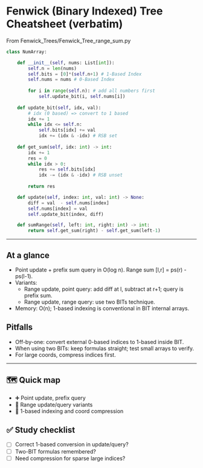# Fenwick (Binary Indexed) Tree Cheatsheet (verbatim)

From Fenwick_Trees/Fenwick_Tree_range_sum.py
```python
class NumArray:

    def __init__(self, nums: List[int]):
        self.n = len(nums) 
        self.bits = [0]*(self.n+1) # 1-Based Index
        self.nums = nums # 0-Based Index
        
        for i in range(self.n): # add all numbers first
            self.update_bit(i, self.nums[i]) 
    
    def update_bit(self, idx, val):
        # idx (0 based) => convert to 1 based
        idx += 1
        while idx <= self.n:
            self.bits[idx] += val 
            idx += (idx & -idx) # RSB set
    
    def get_sum(self, idx: int) -> int:
        idx += 1
        res = 0
        while idx > 0:
            res += self.bits[idx]
            idx -= (idx & -idx) # RSB unset
        
        return res

    def update(self, index: int, val: int) -> None:
        diff = val  - self.nums[index]
        self.nums[index] = val
        self.update_bit(index, diff)

    def sumRange(self, left: int, right: int) -> int:
        return self.get_sum(right) - self.get_sum(left-1)
```
---

## At a glance
- Point update + prefix sum query in O(log n). Range sum [l,r] = ps(r) - ps(l-1).
- Variants:
  - Range update, point query: add diff at l, subtract at r+1; query is prefix sum.
  - Range update, range query: use two BITs technique.
- Memory: O(n); 1-based indexing is conventional in BIT internal arrays.

## Pitfalls
- Off-by-one: convert external 0-based indices to 1-based inside BIT.
- When using two BITs: keep formulas straight; test small arrays to verify.
- For large coords, compress indices first.

---

## 🗺️ Quick map
- ➕ Point update, prefix query
- 🔁 Range update/query variants
- 🔢 1-based indexing and coord compression

## ✅ Study checklist
- [ ] Correct 1-based conversion in update/query?
- [ ] Two-BIT formulas remembered?
- [ ] Need compression for sparse large indices?
